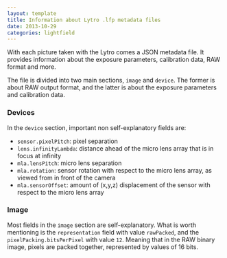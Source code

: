 ```yaml
---
layout: template
title: Information about Lytro .lfp metadata files
date: 2013-10-29
categories: lightfield
---
```


With each picture taken with the Lytro comes a JSON metadata file. It provides information about the exposure parameters, calibration data, RAW format and more.

The file is divided into two main sections, `image` and `device`. The former is about RAW output format, and the latter is about the exposure parameters and calibration data.


### Devices

In the `device` section, important non self-explanatory fields are:

- `sensor.pixelPitch`: pixel separation
- `lens.infinityLambda`: distance ahead of the micro lens array that is in focus at infinity
- `mla.lensPitch`: micro lens separation
- `mla.rotation`: sensor rotation with respect to the micro lens array, as viewed from in front of the camera
- `mla.sensorOffset`: amount of (x,y,z) displacement of the sensor with respect to the micro lens array


### Image

Most fields in the `image` section are self-explanatory. What is worth mentioning is the `representation` field with value `rawPacked`, and the `pixelPacking.bitsPerPixel` with value `12`. Meaning that in the RAW binary image, pixels are packed together, represented by values of 16 bits.
